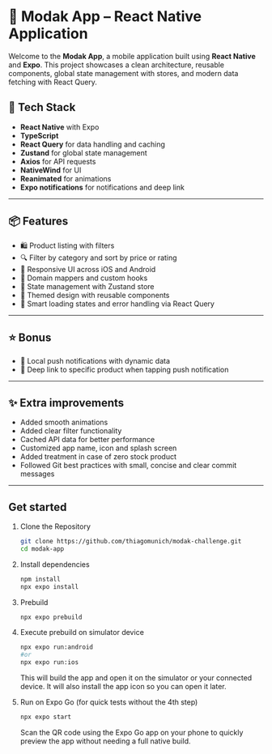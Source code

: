 # 🏡 Modak App – React Native Application

Welcome to the **Modak App**, a mobile application built using **React Native** and **Expo**. This project showcases a clean architecture, reusable components, global state management with stores, and modern data fetching with React Query.

## 🚀 Tech Stack

- **React Native** with Expo
- **TypeScript**
- **React Query** for data handling and caching
- **Zustand** for global state management
- **Axios** for API requests
- **NativeWind** for UI
- **Reanimated** for animations
- **Expo notifications** for notifications and deep link

---

## 📦 Features

- 🛍️ Product listing with filters
- 🔍 Filter by category and sort by price or rating
- 📲 Responsive UI across iOS and Android
- 🧱 Domain mappers and custom hooks
- 🔄 State management with Zustand store
- 🎨 Themed design with reusable components
- 🧠 Smart loading states and error handling via React Query

---

## ⭐ Bonus

- 🔔 Local push notifications with dynamic data
- 🔗 Deep link to specific product when tapping push notification

---

## ✨ Extra improvements

- Added smooth animations
- Added clear filter functionality
- Cached API data for better performance
- Customized app name, icon and splash screen
- Added treatment in case of zero stock product
- Followed Git best practices with small, concise and clear commit messages

---

## Get started

1. Clone the Repository

   ```bash
   git clone https://github.com/thiagomunich/modak-challenge.git
   cd modak-app
   ```

2. Install dependencies

   ```bash
   npm install
   npx expo install
   ```

3. Prebuild

   ```bash
   npx expo prebuild
   ```
   
4. Execute prebuild on simulator device
   ```bash
   npx expo run:android 
   #or 
   npx expo run:ios
   ```
   This will build the app and open it on the simulator or your connected device. It will also install the app icon so you can open it later.

5. Run on Expo Go (for quick tests without the 4th step)
   ```bash
   npx expo start
   ```
   Scan the QR code using the Expo Go app on your phone to quickly preview the app without needing a full native build.


